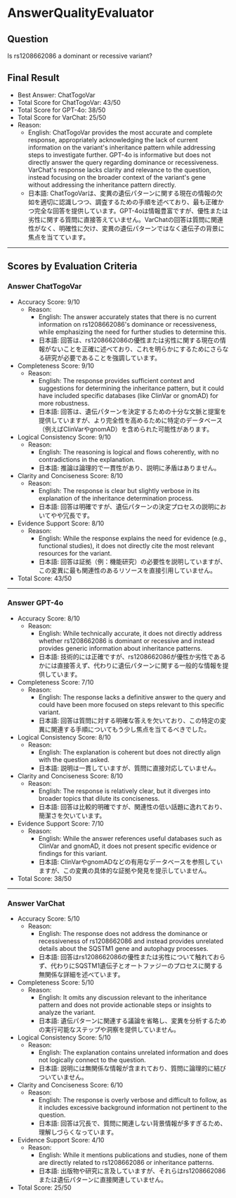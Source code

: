 # AnswerQualityEvaluator

## Question

Is rs1208662086 a dominant or recessive variant?

## Final Result

- Best Answer: ChatTogoVar
- Total Score for ChatTogoVar: 43/50
- Total Score for GPT-4o: 38/50
- Total Score for VarChat: 25/50
- Reason:
  - English: ChatTogoVar provides the most accurate and complete response, appropriately acknowledging the lack of current information on the variant's inheritance pattern while addressing steps to investigate further. GPT-4o is informative but does not directly answer the query regarding dominance or recessiveness. VarChat's response lacks clarity and relevance to the question, instead focusing on the broader context of the variant's gene without addressing the inheritance pattern directly.
  - 日本語: ChatTogoVarは、変異の遺伝パターンに関する現在の情報の欠如を適切に認識しつつ、調査するための手順を述べており、最も正確かつ完全な回答を提供しています。GPT-4oは情報豊富ですが、優性または劣性に関する質問に直接答えていません。VarChatの回答は質問に関連性がなく、明確性に欠け、変異の遺伝パターンではなく遺伝子の背景に焦点を当てています。

---

## Scores by Evaluation Criteria

### Answer ChatTogoVar
- Accuracy Score: 9/10
  - Reason: 
    - English: The answer accurately states that there is no current information on rs1208662086's dominance or recessiveness, while emphasizing the need for further studies to determine this.
    - 日本語: 回答は、rs1208662086の優性または劣性に関する現在の情報がないことを正確に述べており、これを明らかにするためにさらなる研究が必要であることを強調しています。
- Completeness Score: 9/10
  - Reason: 
    - English: The response provides sufficient context and suggestions for determining the inheritance pattern, but it could have included specific databases (like ClinVar or gnomAD) for more robustness.
    - 日本語: 回答は、遺伝パターンを決定するための十分な文脈と提案を提供していますが、より完全性を高めるために特定のデータベース（例えばClinVarやgnomAD）を含められた可能性があります。
- Logical Consistency Score: 9/10
  - Reason: 
    - English: The reasoning is logical and flows coherently, with no contradictions in the explanation.
    - 日本語: 推論は論理的で一貫性があり、説明に矛盾はありません。
- Clarity and Conciseness Score: 8/10
  - Reason: 
    - English: The response is clear but slightly verbose in its explanation of the inheritance determination process.
    - 日本語: 回答は明確ですが、遺伝パターンの決定プロセスの説明においてやや冗長です。
- Evidence Support Score: 8/10
  - Reason: 
    - English: While the response explains the need for evidence (e.g., functional studies), it does not directly cite the most relevant resources for the variant.
    - 日本語: 回答は証拠（例：機能研究）の必要性を説明していますが、この変異に最も関連性のあるリソースを直接引用していません。
- Total Score: 43/50

---

### Answer GPT-4o
- Accuracy Score: 8/10
  - Reason: 
    - English: While technically accurate, it does not directly address whether rs1208662086 is dominant or recessive and instead provides generic information about inheritance patterns.
    - 日本語: 技術的には正確ですが、rs1208662086が優性か劣性であるかには直接答えず、代わりに遺伝パターンに関する一般的な情報を提供しています。
- Completeness Score: 7/10
  - Reason: 
    - English: The response lacks a definitive answer to the query and could have been more focused on steps relevant to this specific variant.
    - 日本語: 回答は質問に対する明確な答えを欠いており、この特定の変異に関連する手順についてもう少し焦点を当てるべきでした。
- Logical Consistency Score: 8/10
  - Reason: 
    - English: The explanation is coherent but does not directly align with the question asked.
    - 日本語: 説明は一貫していますが、質問に直接対応していません。
- Clarity and Conciseness Score: 8/10
  - Reason: 
    - English: The response is relatively clear, but it diverges into broader topics that dilute its conciseness.
    - 日本語: 回答は比較的明確ですが、関連性の低い話題に逸れており、簡潔さを欠いています。
- Evidence Support Score: 7/10
  - Reason: 
    - English: While the answer references useful databases such as ClinVar and gnomAD, it does not present specific evidence or findings for this variant.
    - 日本語: ClinVarやgnomADなどの有用なデータベースを参照していますが、この変異の具体的な証拠や発見を提示していません。
- Total Score: 38/50

---

### Answer VarChat
- Accuracy Score: 5/10
  - Reason: 
    - English: The response does not address the dominance or recessiveness of rs1208662086 and instead provides unrelated details about the SQSTM1 gene and autophagy processes.
    - 日本語: 回答はrs1208662086の優性または劣性について触れておらず、代わりにSQSTM1遺伝子とオートファジーのプロセスに関する無関係な詳細を述べています。
- Completeness Score: 5/10
  - Reason: 
    - English: It omits any discussion relevant to the inheritance pattern and does not provide actionable steps or insights to analyze the variant.
    - 日本語: 遺伝パターンに関連する議論を省略し、変異を分析するための実行可能なステップや洞察を提供していません。
- Logical Consistency Score: 5/10
  - Reason: 
    - English: The explanation contains unrelated information and does not logically connect to the question.
    - 日本語: 説明には無関係な情報が含まれており、質問に論理的に結びついていません。
- Clarity and Conciseness Score: 6/10
  - Reason: 
    - English: The response is overly verbose and difficult to follow, as it includes excessive background information not pertinent to the question.
    - 日本語: 回答は冗長で、質問に関連しない背景情報が多すぎるため、理解しづらくなっています。
- Evidence Support Score: 4/10
  - Reason: 
    - English: While it mentions publications and studies, none of them are directly related to rs1208662086 or inheritance patterns.
    - 日本語: 出版物や研究に言及していますが、それらはrs1208662086または遺伝パターンに直接関連していません。
- Total Score: 25/50
